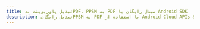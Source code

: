 ---title: تبدیل پاورپوینت بهPDF، PPSM به PDF مبدل رایگان یا Android SDKdescription: تبدیل رایگانPPSM به PDF با استفاده از Android Cloud APIs & SDK. همچنین اسناد Microsoft PowerPoint را در Cloud ایجاد، ویرایش و رندر کنید.---